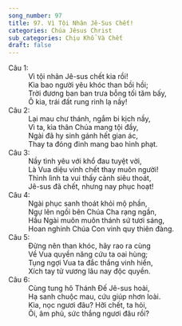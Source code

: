 ```yaml
---
song_number: 97
title: 97. Vì Tội Nhân Jê-Sus Chết!
categories: Chúa Jêsus Christ
sub_categories: Chịu Khổ Và Chết
draft: false
---
```

<dl><dt>Câu 1:</dt><dd data-verse="1">Vì tội nhân Jê-sus chết kia rồi! <br/>Kìa bao người yêu khóc than bồi hồi; <br/>Trời đương ban ban trưa bỗng tối tăm bấy, <br/>Ô kia, trái đất rung rinh lạ nầy! </dd><dt>Câu 2:</dt><dd data-verse="2">Lại mau chư thánh, ngắm bi kịch nầy, <br/>Vì ta, kìa thân Chúa mang tội đầy, <br/>Ngài đã hy sinh gánh hết gian ác, <br/>Thay ta đóng đinh mang bao hình phạt. </dd><dt>Câu 3:</dt><dd data-verse="3">Nầy tình yêu với khổ đau tuyệt vời, <br/>Là Vua diệu vinh chết thay muôn người! <br/>Thình lình ta vui thấy cảnh siêu thoát, <br/>Jê-sus đã chết, nhưng nay phục hoạt! </dd><dt>Câu 4:</dt><dd data-verse="4">Ngài phục sanh thoát khỏi mộ phần, <br/>Ngự lên ngồi bên Chúa Cha rạng ngần, <br/>Hầu Ngài muôn muôn thánh sứ tươi sáng, <br/>Hoan nghinh Chúa Con vinh quy thiên đàng. </dd><dt>Câu 5:</dt><dd data-verse="5">Đừng nên than khóc, hãy rao ra cùng <br/>Về Vua quyền năng cứu ta oai hùng; <br/>Tụng ngợi Vua ta đắc thắng vinh hiển, <br/>Xích tay tử vương lâu nay độc quyền. </dd><dt>Câu 6:</dt><dd data-verse="6">Cùng tung hô Thánh Đế Jê-sus hoài, <br/>Hạ sanh chuộc mau, cứu giúp nhơn loài. <br/>Kìa, nọc ngươi đâu? Hỡi chết, ta hỏi, <br/>Ôi, âm phủ, sức thắng ngươi đâu rồi? </dd></dl>